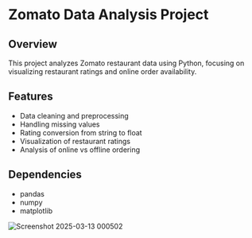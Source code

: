 # Zomato Data Analysis Project

## Overview
This project analyzes Zomato restaurant data using Python, focusing on visualizing restaurant ratings and online order availability.

## Features
- Data cleaning and preprocessing
- Handling missing values
- Rating conversion from string to float
- Visualization of restaurant ratings
- Analysis of online vs offline ordering

## Dependencies
- pandas
- numpy 
- matplotlib

![Screenshot 2025-03-13 000502](https://github.com/user-attachments/assets/50f3fe56-4b93-4b77-9382-63d549edf30e)
